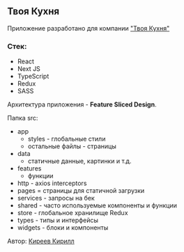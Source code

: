 ## Твоя Кухня

Приложение разработано для компании ["Твоя Кухня"](https://youkuhnya.ru)

### Стек:
- React
- Next JS
- TypeScript
- Redux
- SASS
  
Архитектура приложения - **Feature Sliced Design**.

Папка src:
-  app
   -  styles - глобальные стили
   -  остальные файлы - страницы
- data
  - статичные данные, картинки и т.д.
- features
  - функции
- http - axios interceptors
- pages = страницы для статичной загрузки
- services - запросы на бек
- shared - часто используемые компоненты и функции
- store - глобальное хранилище Redux
- types - типы и интерфейсы
- widgets - блоки и компоненты

Автор: [Киреев Кирилл](https://t.me/ker4ik13)